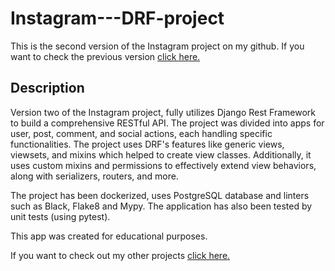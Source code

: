 # Instagram---DRF-project

This is the second version of the Instagram project on my github. If you want to check the previous version [click here.](https://github.com/krzysztofgrabczynski/Instagram---Django-project)

## Description
Version two of the Instagram project, fully utilizes Django Rest Framework to build a comprehensive RESTful API. The project was divided into apps for user, post, comment, and social actions, each handling specific functionalities. The project uses DRF's features like generic views, viewsets, and mixins which helped to create view classes. Additionally, it uses custom mixins and permissions to effectively extend view behaviors, along with serializers, routers, and more.

The project has been dockerized, uses PostgreSQL database and linters such as Black, Flake8 and Mypy. The application has also been tested by unit tests (using pytest).

This app was created for educational purposes.

If you want to check out my other projects [click here.](https://github.com/krzysztofgrabczynski)
